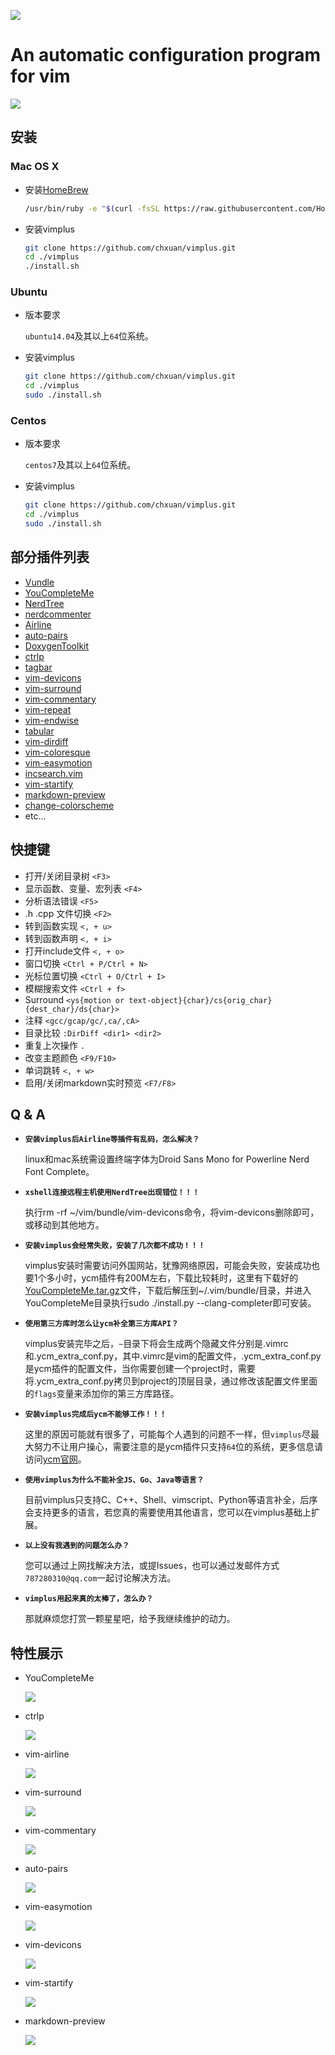 ![][1]

An automatic configuration program for vim
===============================================

![][2]

安装
------------
### Mac OS X

- 安装[HomeBrew][3]
 
    ```bash
    /usr/bin/ruby -e "$(curl -fsSL https://raw.githubusercontent.com/Homebrew/install/master/install)"
    ```

- 安装vimplus

    ```bash
    git clone https://github.com/chxuan/vimplus.git
    cd ./vimplus
    ./install.sh
    ```

### Ubuntu

- 版本要求

    `ubuntu14.04`及其以上`64`位系统。

- 安装vimplus

    ```bash
    git clone https://github.com/chxuan/vimplus.git
    cd ./vimplus
    sudo ./install.sh
    ```

### Centos

- 版本要求

    `centos7`及其以上`64`位系统。

- 安装vimplus

    ```bash
    git clone https://github.com/chxuan/vimplus.git
    cd ./vimplus
    sudo ./install.sh
    ```

部分插件列表
------------
 - [Vundle][4]
 - [YouCompleteMe][5]
 - [NerdTree][6]
 - [nerdcommenter][7]
 - [Airline][8]
 - [auto-pairs][9]
 - [DoxygenToolkit][10]
 - [ctrlp][11]
 - [tagbar][12]
 - [vim-devicons][13]
 - [vim-surround][14]
 - [vim-commentary][15]
 - [vim-repeat][16]
 - [vim-endwise][17]
 - [tabular][18]
 - [vim-dirdiff][19]
 - [vim-coloresque][20]
 - [vim-easymotion][21]
 - [incsearch.vim][22]
 - [vim-startify][23]
 - [markdown-preview][24]
 - [change-colorscheme][25]
 - etc...

快捷键
------------

 - 打开/关闭目录树 `<F3>`
 - 显示函数、变量、宏列表 `<F4>`
 - 分析语法错误 `<F5>`
 - .h .cpp 文件切换 `<F2>`
 - 转到函数实现 `<, + u>`
 - 转到函数声明 `<, + i>`
 - 打开include文件 `<, + o>`
 - 窗口切换 `<Ctrl + P/Ctrl + N>`
 - 光标位置切换 `<Ctrl + O/Ctrl + I>`
 - 模糊搜索文件 `<Ctrl + f>`
 - Surround `<ys{motion or text-object}{char}/cs{orig_char}{dest_char}/ds{char}>`
 - 注释 `<gcc/gcap/gc/,ca/,cA>`
 - 目录比较 `:DirDiff <dir1> <dir2>`
 - 重复上次操作 `.`
 - 改变主题颜色 `<F9/F10>`
 - 单词跳转 `<, + w>`
 - 启用/关闭markdown实时预览 `<F7/F8>`

Q & A
------------

- **`安装vimplus后Airline等插件有乱码，怎么解决？`**

    linux和mac系统需设置终端字体为Droid Sans Mono for Powerline Nerd Font Complete。

- **`xshell连接远程主机使用NerdTree出现错位！！！`**

    执行rm -rf ~/vim/bundle/vim-devicons命令，将vim-devicons删除即可，或移动到其他地方。

- **`安装vimplus会经常失败，安装了几次都不成功！！！`**

    vimplus安装时需要访问外国网站，犹豫网络原因，可能会失败，安装成功也要1个多小时，ycm插件有200M左右，下载比较耗时，这里有下载好的[YouCompleteMe.tar.gz][26]文件，下载后解压到~/.vim/bundle/目录，并进入YouCompleteMe目录执行sudo ./install.py --clang-completer即可安装。

- **`使用第三方库时怎么让ycm补全第三方库API？`**

    vimplus安装完毕之后，`~`目录下将会生成两个隐藏文件分别是.vimrc和.ycm_extra_conf.py，其中.vimrc是vim的配置文件，.ycm_extra_conf.py是ycm插件的配置文件，当你需要创建一个project时，需要将.ycm_extra_conf.py拷贝到project的顶层目录，通过修改该配置文件里面的`flags`变量来添加你的第三方库路径。

- **`安装vimplus完成后ycm不能够工作！！！`**

    这里的原因可能就有很多了，可能每个人遇到的问题不一样，但`vimplus`尽最大努力不让用户操心，需要注意的是ycm插件只支持`64`位的系统，更多信息请访问[ycm官网][27]。

- **`使用vimplus为什么不能补全JS、Go、Java等语言？`**

    目前vimplus只支持C、C++、Shell、vimscript、Python等语言补全，后序会支持更多的语言，若您真的需要使用其他语言，您可以在vimplus基础上扩展。

- **`以上没有我遇到的问题怎么办？`**

    您可以通过上网找解决方法，或提Issues，也可以通过发邮件方式`787280310@qq.com`一起讨论解决方法。

- **`vimplus用起来真的太棒了，怎么办？`**

    那就麻烦您打赏一颗星星吧，给予我继续维护的动力。

特性展示
------------

- YouCompleteMe 

    ![][28]

- ctrlp 

    ![][29]

- vim-airline

    ![][30]

- vim-surround

    ![][31]

- vim-commentary

    ![][32]

- auto-pairs

    ![][33]

- vim-easymotion

    ![][34]

- vim-devicons

    ![][35]

- vim-startify

    ![][36]

- markdown-preview

    ![][37]


  [1]: https://raw.githubusercontent.com/chxuan/vimplus/master/screenshots/vimplus2.png
  [2]: https://raw.githubusercontent.com/chxuan/vimplus/master/screenshots/main.png
  [3]: https://brew.sh/
  [4]: https://github.com/VundleVim/Vundle.vim
  [5]: https://github.com/Valloric/YouCompleteMe
  [6]: https://github.com/scrooloose/nerdtree
  [7]: https://github.com/scrooloose/nerdcommenter
  [8]: https://github.com/vim-airline/vim-airline
  [9]: https://github.com/jiangmiao/auto-pairs
  [10]: https://github.com/vim-scripts/DoxygenToolkit.vim
  [11]: https://github.com/ctrlpvim/ctrlp.vim
  [12]: https://github.com/majutsushi/tagbar
  [13]: https://github.com/ryanoasis/vim-devicons
  [14]: https://github.com/tpope/vim-surround
  [15]: https://github.com/tpope/vim-commentary
  [16]: https://github.com/tpope/vim-repeat
  [17]: https://github.com/tpope/vim-endwise
  [18]: https://github.com/godlygeek/tabular
  [19]: https://github.com/will133/vim-dirdiff
  [20]: https://github.com/gko/vim-coloresque
  [21]: https://github.com/easymotion/vim-easymotion
  [22]: https://github.com/haya14busa/incsearch.vim
  [23]: https://github.com/mhinz/vim-startify
  [24]: https://github.com/iamcco/markdown-preview.vim
  [25]: https://github.com/chxuan/change-colorscheme
  [26]: https://pan.baidu.com/s/1kVdgsRl
  [27]: https://github.com/Valloric/YouCompleteMe
  [28]: https://camo.githubusercontent.com/1f3f922431d5363224b20e99467ff28b04e810e2/687474703a2f2f692e696d6775722e636f6d2f304f50346f6f642e676966
  [29]: https://camo.githubusercontent.com/e15ac916ab9a14dd07135cb2d985cc7333200a38/687474703a2f2f692e696d6775722e636f6d2f614f63774877742e706e67
  [30]: https://camo.githubusercontent.com/ba79534309330accd776a8d2a0712f7c4037d7f9/68747470733a2f2f662e636c6f75642e6769746875622e636f6d2f6173736574732f3330363530322f313037323632332f34346332393261302d313439352d313165332d396365362d6463616461336631633533362e676966
  [31]: https://camo.githubusercontent.com/1f02cead8bdcf894f26b0006c44068a33a7dc8e5/687474703a2f2f6a6f65646963617374726f2e636f6d2f7374617469632f70696374757265732f737572726f756e645f656e2e676966
  [32]: https://camo.githubusercontent.com/2f5cb5bc9a964b0d9e623b5b3aff0314294ac841/687474703a2f2f6a6f65646963617374726f2e636f6d2f7374617469632f70696374757265732f636f6d6d656e746172795f656e2e676966
  [33]: https://camo.githubusercontent.com/372b34413e710cdbc95c5a5c1f901baf9e77791d/687474703a2f2f6a6f65646963617374726f2e636f6d2f7374617469632f70696374757265732f736d617274696e7075745f656e2e676966
  [34]: https://camo.githubusercontent.com/d5f800b9602faaeccc2738c302776a8a11797a0e/68747470733a2f2f662e636c6f75642e6769746875622e636f6d2f6173736574732f333739373036322f323033393335392f61386539333864362d383939662d313165332d383738392d3630303235656138333635362e676966
  [35]: https://raw.githubusercontent.com/wiki/ryanoasis/vim-devicons/screenshots/v0.9.x/overall-screenshot.png
  [36]: https://raw.githubusercontent.com/mhinz/vim-startify/master/images/startify-menu.png
  [37]: https://cloud.githubusercontent.com/assets/5492542/15363504/839753be-1d4b-11e6-9ac8-def4d7122e8d.gif
